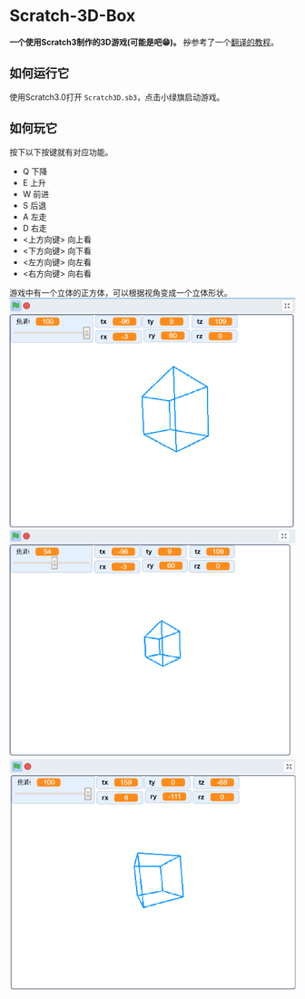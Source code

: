 # Scratch-3D-Box
**一个使用Scratch3制作的3D游戏(可能是吧😁)。**
~~抄~~参考了一个[翻译的教程](https://www.bilibili.com/video/BV1eK411J7n5)。

## 如何运行它
使用Scratch3.0打开 ```Scratch3D.sb3```，点击小绿旗启动游戏。

## 如何玩它
按下以下按键就有对应功能。
- Q 下降
- E 上升
- W 前进
- S 后退
- A 左走
- D 右走
- <上方向键> 向上看
- <下方向键> 向下看
- <左方向键> 向左看
- <右方向键> 向右看

游戏中有一个立体的正方体，可以根据视角变成一个立体形状。
![image](https://raw.githubusercontent.com/the-cat1/Scratch-3D-Box/main/README/image1.png)
![image](https://raw.githubusercontent.com/the-cat1/Scratch-3D-Box/main/README/image2.png)
![image](https://raw.githubusercontent.com/the-cat1/Scratch-3D-Box/main/README/image3.png)
